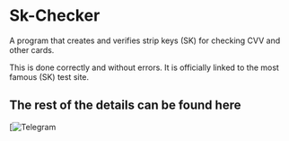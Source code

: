 # Sk-Checker


A program that creates and verifies strip keys (SK) for checking CVV and other cards.   

This is done correctly and without errors. It is officially linked to the most famous (SK) test site.




## The rest of the details can be found here

[![Telegram](https://t.me/SidraTools/1)


